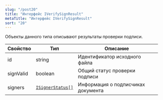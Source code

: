 ```yaml
---
slug: "/post20"
title: "Интерфейс IVerifySignResult"
metaTitle: "Интерфейс IVerifySignResult"
sort: "20"
---
```



Объекты данного типа описывают результаты проверки подписи.

| Свойство | Тип | Описание |
| --- | --- | --- |
| id | string | Идентификатор исходного файла |
| signValid | boolean | Общий статус проверки подписи |
| signers | [`ISignerStatus[]`](./21-ISignerStatus.md) | Информация о подписчиках документа |